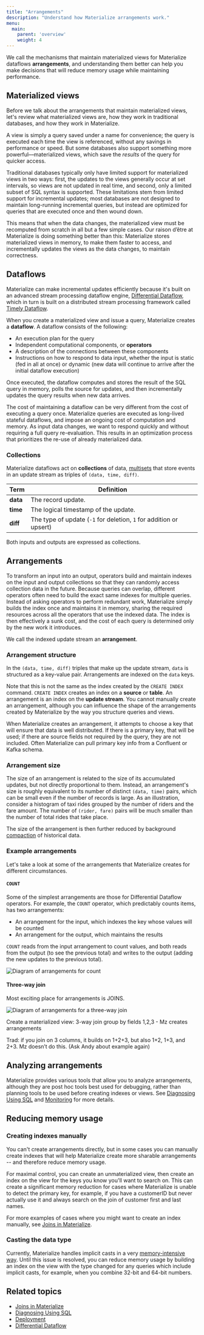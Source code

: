 ```yaml
---
title: "Arrangements"
description: "Understand how Materialize arrangements work."
menu:
  main:
    parent: 'overview'
    weight: 4
---
```


We call the mechanisms that maintain materialized views for Materialize dataflows **arrangements**, and understanding them better can help you make decisions that will reduce memory usage while maintaining performance.

## Materialized views

Before we talk about the arrangements that maintain materialized views, let's review what materialized views are, how they work in traditional databases, and how they work in Materialize.

A view is simply a query saved under a name for convenience; the query is executed each time the view is referenced, without any savings in performance or speed. But some databases also support something more powerful––materialized views, which save the *results* of the query for quicker access.

Traditional databases typically only have limited support for materialized views in two ways: first, the updates to the views generally occur at set intervals, so views are not updated in real time, and second, only a limited subset of SQL syntax is supported. These limitations stem from limited support for incremental updates; most databases are not designed to maintain long-running incremental queries, but instead are optimized for queries that are executed once and then wound down.

This means that when the data changes, the materialized view must be recomputed from scratch in all but a few simple cases. Our raison d’être at Materialize is doing something better than this: Materialize stores materialized views in memory, to make them faster to access, and incrementally updates the views as the data changes, to maintain correctness.

## Dataflows

Materialize can make incremental updates efficiently because it's built on an advanced stream processing dataflow engine, [Differential Dataflow](https://timelydataflow.github.io/differential-dataflow/introduction.html), which in turn is built on a distributed stream processing framework called [Timely Dataflow](https://timelydataflow.github.io/timely-dataflow/).

When you create a materialized view and issue a query, Materialize creates a **dataflow**. A dataflow consists of the following:

- An execution plan for the query
- Independent computational components, or **operators**
- A description of the connections between these components
- Instructions on how to respond to data input, whether the input is static (fed in all at once) or dynamic (new data will continue to arrive after the initial dataflow execution)

Once executed, the dataflow computes and stores the result of the SQL query in memory, polls the source for updates, and then incrementally updates the query results when new data arrives.

The cost of maintaining a dataflow can be very different from the cost of executing a query once. Materialize queries are executed as long-lived stateful dataflows, and impose an ongoing cost of computation and memory. As input data changes, we want to respond quickly and without requiring a full query re-evaluation. This results in an optimization process that prioritizes the re-use of already materialized data.

### Collections

Materialize dataflows act on **collections** of data, [multisets](https://en.wikipedia.org/wiki/Multiset) that store events in an update stream as triples of `(data, time, diff)`.

Term | Definition
-----|-----------
**data**  |  The record update.
**time**  |  The logical timestamp of the update.
**diff**  |  The type of update (`-1` for deletion, `1` for addition or upsert)

Both inputs and outputs are expressed as collections.

## Arrangements

To transform an input into an output, operators
build and maintain indexes on the input and output collections so that they can randomly access collection data in the future. Because queries can overlap, different operators often need to build the exact same indexes for multiple queries. Instead of asking operators to perform redundant work, Materialize simply builds the index once and maintains it in memory, sharing the required resources across all the operators that use the indexed data. The index is then effectively a sunk cost, and the cost of each query is determined only by the new work it introduces.

We call the indexed update stream an **arrangement**.

### Arrangement structure

In the `(data, time, diff)` triples that make up the update stream, `data` is structured as a key-value pair.  Arrangements are indexed on the `data` keys.

<!-- Is this correct? -->
Note that this is not the same as the index created by the `CREATE INDEX` command. `CREATE INDEX` creates an index on a **source** or **table**. An arrangement is an index on the **update stream**. You cannot manually create an arrangement, although you can influence the shape of the arrangements created by Materialize by the way you structure queries and views.

When Materialize creates an arrangement, it attempts to choose a key that will ensure that data is well distributed. If there is a primary key, that will be used; if there are source fields not required by the query, they are not included. Often Materialize can pull primary key info from a Confluent or Kafka schema.

### Arrangement size

The size of an arrangement is related to the size of its accumulated updates, but not directly proportional to them. Instead, an arrangement's size is roughly equivalent to its number of distinct `(data, time)` pairs, which can be small even if the number of records is large. As an illustration, consider a histogram of taxi rides grouped by the number of riders and the fare amount. The number of `(rider, fare)` pairs will be much smaller than the number of total rides that take place.

The size of the arrangement is then further reduced by background [compaction](/ops/deployment/#compaction) of historical data.

### Example arrangements

Let's take a look at some of the arrangements that Materialize creates for different circumstances.

#### `COUNT`

Some of the simplest arrangements are those for Differential Dataflow operators. For example, the `COUNT` operator, which predictably counts items, has two arrangements:

* An arrangement for the input, which indexes the key whose values will be counted
* An arrangement for the output, which maintains the results

`COUNT` reads from the input arrangement to count values, and both reads from the output (to see the previous total) and writes to the output (adding the new updates to the previous total).

![Diagram of arrangements for count](/images/arrangements-count.png "Diagram of arrangements for COUNT")

#### Three-way join

Most exciting place for arrangements is JOINS.

![Diagram of arrangements for a three-way join](/images/arrangements-3-way-join.png "Diagram of arrangements for a three-way join")

Create a materialized view: 3-way join group by fields 1,2,3  - Mz creates arrangements


Trad: if you join on 3 columns, it builds on 1+2+3, but also 1+2, 1+3, and 2+3. Mz doesn’t do this. (Ask Andy about example again)

## Analyzing arrangements

Materialize provides various tools that allow you to analyze arrangements, although they are post hoc tools best used for debugging, rather than planning tools to be used before creating indexes or views. See [Diagnosing Using SQL](/ops/diagnosing-using-sql/) and [Monitoring](/ops/monitoring/) for more details.

## Reducing memory usage

### Creating indexes manually

You can't create arrangements directly, but in some cases you can manually create indexes that will help Materialize create more sharable arrangements -- and therefore reduce memory usage.

For maximal control, you can create an unmaterialized view, then create an index on the view for the keys you know you'll want to search on. This can create a significant memory reduction for cases where Materialize is unable to detect the primary key, for example, if you have a customerID but never actually use it and always search on the join of customer first and last names.

For more examples of cases where you might want to create an index manually, see [Joins in Materialize](https://materialize.com/joins-in-materialize/).

### Casting the data type

Currently, Materialize handles implicit casts in a very [memory-intensive way](https://github.com/MaterializeInc/materialize/issues/4171). Until this issue is resolved, you can reduce memory usage by building an index on the view with the type changed for any queries which include implicit casts, for example, when you combine 32-bit and 64-bit numbers.

## Related topics

* [Joins in Materialize](https://materialize.com/joins-in-materialize/)
* [Diagnosing Using SQL](/ops/diagnosing-using-sql/)
* [Deployment](/ops/deployment/)
* [Differential Dataflow](https://timelydataflow.github.io/differential-dataflow/)
